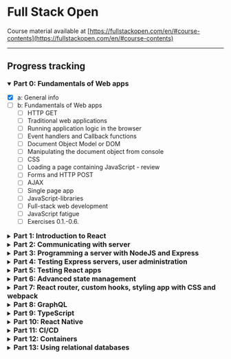 # Full Stack Open
Course material available at [https://fullstackopen.com/en/#course-contents](https://fullstackopen.com/en/#course-contents)
___
## Progress tracking

<details open> 
<summary><span style="font-weight: bold; font-size: 16px;">Part 0: Fundamentals of Web apps</span></summary> 

- [x] a: General info
- [ ] b: Fundamentals of Web apps
    - [ ] HTTP GET
    - [ ] Traditional web applications
    - [ ] Running application logic in the browser
    - [ ] Event handlers and Callback functions
    - [ ] Document Object Model or DOM
    - [ ] Manipulating the document object from console
    - [ ] CSS
    - [ ] Loading a page containing JavaScript - review
    - [ ] Forms and HTTP POST
    - [ ] AJAX
    - [ ] Single page app
    - [ ] JavaScript-libraries
    - [ ] Full-stack web development
    - [ ] JavaScript fatigue
    - [ ] Exercises 0.1.-0.6.
</details>

<details> 
<summary><span style="font-weight: bold; font-size: 16px;">Part 1: Introduction to React</span></summary> 

- [ ] a: Introduction to React
  - [ ] create-react-app
  - [ ] Component
  - [ ] JSX
  - [ ] Multiple components
  - [ ] props: passing data to components
  - [ ] Possible error message
  - [ ] Some notes
  - [ ] Do not render objects
  - [ ] Exercises 1.1.-1.2.
- [ ] b: JavaScript
  - [ ] Variables
  - [ ] Arrays
  - [ ] Objects
  - [ ] Functions
  - [ ] Exercises 1.3.-1.5.
  - [ ] Object methods and "this"
  - [ ] Classes
  - [ ] JavaScript materials
- [ ] c: Component state, event handlers
  - [ ] Component helper functions
  - [ ] Destructuring
  - [ ] Page re-rendering
  - [ ] Stateful component
  - [ ] Event handling
  - [ ] An event handler is a function
  - [ ] Passing state - to child components
  - [ ] Changes in state cause re-rendering
  - [ ] Refactoring the components
- [ ] d: A more complex state, debugging React apps
  - [ ] Complex state
  - [ ] Handling arrays
  - [ ] Update of the state is asynchronous
  - [ ] Conditional rendering
  - [ ] Old React
  - [ ] Debugging React applications
  - [ ] Rules of Hooks
  - [ ] Event Handling Revisited
  - [ ] A function that returns a function
  - [ ] Passing Event Handlers to Child Components
  - [ ] Do Not Define Components Within Components
  - [ ] Useful Reading
  - [ ] Web programmers oath
  - [ ] Utilization of Large language models
  - [ ] Exercises 1.6.-1.14.
</details>

<details> 
<summary><span style="font-weight: bold; font-size: 16px;">Part 2: Communicating with server</span></summary> 

- [ ] a: Rendering a collection, modules
  - [ ] console.log
  - [ ] Protip: Visual Studio Code snippets
  - [ ] JavaScript Arrays
  - [ ] Event Handlers Revisited
  - [ ] Rendering Collections
  - [ ] Key-attribute
  - [ ] Map 
  - [ ] Anti-pattern: Array Indexes as Keys
  - [ ] Refactoring Modules
  - [ ] When the Application Breaks
  - [ ] Web developer's oath
  - [ ] Exercises 2.1.-2.5.
- [ ] b: Forms
  - [ ] Saving the notes in the component state
  - [ ] Controlled component
  - [ ] Filtering Displayed Elements
  - [ ] Exercises 2.6.-2.10.
- [ ] c: Getting data from server
  - [ ] The browser as a runtime environment
  - [ ] npm
  - [ ] Axios and promises
  - [ ] Effect-hooks
  - [ ] The development runtime environment
  - [ ] Exercise 2.11.
- [ ] d: Altering data in server
  - [ ] REST
  - [ ] Sending Data to the Server
  - [ ] Changing the Importance of Notes
  - [ ] Extracting Communication with the Backend into a Separate Module
  - [ ] Cleaner Syntax for Defining Object Literals
  - [ ] Promises and Errors
  - [ ] Full stack developer's oath
  - [ ] Exercises 2.12.-2.15.
- [ ] e: Adding styles to React app
  - [ ] Improved error message
  - [ ] Inline styles
  - [ ] Exercises 2.16.-2.17.
  - [ ] Couple of important remarks
  - [ ] Exercises 2.18.-2.20.
</details>

<details> 
<summary><span style="font-weight: bold; font-size: 16px;">Part 3: Programming a server with NodeJS and Express</span></summary> 

- [ ] a: Node.js and Express
  - [ ] Simple web server
  - [ ] Express
  - [ ] Web and Express
  - [ ] nodemon
  - [ ] REST
  - [ ] Fetching a single resource
  - [ ] Deleting resources
  - [ ] Postman
  - [ ] The Visual Studio Code REST client
  - [ ] The WebStorm HTTP Client
  - [ ] Receiving data
  - [ ] Exercises 3.1.-3.6.
  - [ ] About HTTP request types
  - [ ] Middleware
  - [ ] Exercises 3.7.-3.8.
- [ ] b: Deploying app to internet
  - [ ] Same origin policy and CORS
  - [ ] Application to the Internet
  - [ ] Frontend production build
  - [ ] Serving static files from the backend
  - [ ] The whole app to the internet
  - [ ] Streamlining deploying of the frontend
  - [ ] Proxy
  - [ ] Exercises 3.9.-3.11
- [ ] c: Saving data to MongoDB
  - [ ] Debugging Node applications
  - [ ] MongoDB
  - [ ] Schema
  - [ ] Creating and saving objects
  - [ ] Fetching objects from the database
  - [ ] Exercise 3.12.
  - [ ] Connecting the backend to a database
  - [ ] Moving db configuration to its own module
  - [ ] Important note to Fly.io users
  - [ ] Using database in route handlers
  - [ ] Verifying frontend and backend integration
  - [ ] Exercises 3.13.-3.14.
  - [ ] Error handling
  - [ ] Moving error handling into middleware
  - [ ] The order of middleware loading
  - [ ] Other operations
  - [ ] A true full stack developer's oath
  - [ ] Exercises 3.15.-3.18.
- [ ] d: Validation and ESLint
  - [ ] Deploying the database backend to production
  - [ ] Exercises 3.19.-3.21.
  - [ ] Lint
  - [ ] Exercise 3.22.
</details>

<details> 
<summary><span style="font-weight: bold; font-size: 16px;">Part 4: Testing Express servers, user administration</span></summary> 

- [ ] a: Structure of backend application, introduction to testing
  - [ ] Project structure
  - [ ] Note on exports
  - [ ] Exercises 4.1.-4.2.
  - [ ] Testing Node applications
  - [ ] Exercises 4.3.-4.7.
- [ ] b: Testing the backend
  - [ ] Test environment
  - [ ] supertest
  - [ ] Initializing the database before tests
  - [ ] Running tests one by one
  - [ ] async/await
  - [ ] async/await in the backend
  - [ ] More tests and refactoring the backend
  - [ ] Error handling and async/await
  - [ ] Eliminating the try-catch
  - [ ] Optimizing the beforeEach function
  - [ ] A true full stack developer's oath
  - [ ] Exercises 4.8.-4.12.
  - [ ] Refactoring tests
  - [ ] Exercises 4.13.-4.14.
- [ ] c: User administration
  - [ ] References across collections
  - [ ] Mongoose schema for users
  - [ ] Creating users
  - [ ] Creating a new note
  - [ ] Populate
- [ ] d: Token authentication
  - [ ] Problems of Token-based authentication
  - [ ] End notes
  - [ ] Exercises 4.15.-4.23.
- [ ] e: Legacy: Testing with Jest
  - [ ] Testing Node applications
  - [ ] Exercises 4.3.-4.7.
  - [ ] Test environment
  - [ ] supertest
  - [ ] Initializing the database before tests
  - [ ] Running tests one by one
  - [ ] async/await
  - [ ] async/await in the backend
  - [ ] More tests and refactoring the backend
  - [ ] Error handling and async/await
  - [ ] Eliminating the try-catch
  - [ ] Optimizing the beforeEach function
  - [ ] A true full stack developer's oath
  - [ ] Exercises 4.8.-4.12.
  - [ ] Refactoring tests
  - [ ] Exercises 4.13.-4.14.
</details>

<details> 
<summary><span style="font-weight: bold; font-size: 16px;">Part 5: Testing React apps</span></summary> 

- [ ] a: Login in frontend
  - [ ] Handling login
  - [ ] Creating new notes
  - [ ] Saving the token to the browser's local storage
  - [ ] Exercises 5.1.-5.4.
  - [ ] A note on using local storage
- [ ] b: props.children and proptypes
  - [ ] Displaying the login form only when appropriate
  - [ ] The components children, aka. props.children
  - [ ] State of the forms
  - [ ] References to components with ref
  - [ ] One point about components
  - [ ] The updated full stack developer's oath
  - [ ] Exercises 5.5.-5.11.
  - [ ] PropTypes
  - [ ] ESlint
  - [ ] Exercise 5.12.
- [ ] c: Testing React apps
  - [ ] Rendering the component for tests
  - [ ] Test file location
  - [ ] Searching for content in a component
  - [ ] Debugging tests
  - [ ] Clicking buttons in tests
  - [ ] Tests for the Togglable component
  - [ ] Testing the forms
  - [ ] About finding the elements
  - [ ] Test coverage
  - [ ] Exercises 5.13.-5.16.
  - [ ] Frontend integration tests
  - [ ] Snapshot testing
- [ ] d: End to end testing: Playwright
  - [ ] Playwright
  - [ ] Initializing tests
  - [ ] Testing our own code
  - [ ] Writing on the form
  - [ ] Testing note creation
  - [ ] Controlling the state of the database
  - [ ] Test for failed login
  - [ ] Running tests one by one
  - [ ] Helper functions for tests
  - [ ] Note importance change revisited
  - [ ] Test development and debugging
  - [ ] Exercises 5.17.-5.23.
- [ ] e: End to end testing: Cypress
  - [ ] Cypress
  - [ ] Writing to a form
  - [ ] Testing new note form
  - [ ] Controlling the state of the database
  - [ ] Failed login test
  - [ ] Bypassing the UI
  - [ ] Changing the importance of a note
  - [ ] Running and debugging the tests
  - [ ] Exercises 5.17.-5.23.
</details>

<details> 
<summary><span style="font-weight: bold; font-size: 16px;">Part 6: Advanced state management</span></summary> 

- [ ] a: Flux-architecture and Redux
  - [ ] Flux-architecture
  - [ ] Redux
  - [ ] A note about the use of createStore
  - [ ] Redux-notes
  - [ ] Pure functions, immutable
  - [ ] Array spread syntax
  - [ ] Exercises 6.1.-6.2.
  - [ ] Uncontrolled form
  - [ ] Action creators
  - [ ] Forwarding Redux Store to various components
  - [ ] More components
  - [ ] Exercises 6.3.-6.8.
- [ ] b: Many reducers
  - [ ] Store with complex state
  - [ ] Combined reducers
  - [ ] Finishing the filters
  - [ ] Exercise 6.9
  - [ ] Redux Toolkit
  - [ ] Redux Toolkit and console.log
  - [ ] Redux DevTools
  - [ ] Exercises 6.10.-6.13.
- [ ] c: Communicating with server in a Redux application
  - [ ] Getting data from the backend
  - [ ] Sending data to the backend
  - [ ] Exercises 6.14.-6.15.
  - [ ] Asynchronous actions and Redux Thunk
  - [ ] Exercises 6.16.-6.19.
- [ ] d: React Query, useReducer and the context
  - [ ] Managing data on the server with the React Query library
  - [ ] Synchronizing data to the server using React Query
  - [ ] Optimizing the performance
  - [ ] Exercises 6.20.-6.22.
  - [ ] useReducer
  - [ ] Using context for passing the state to components
  - [ ] Defining the counter context in a separate file
  - [ ] Exercises 6.23.-6.24.
  - [ ] Which state management solution to choose?
</details>

<details> 
<summary><span style="font-weight: bold; font-size: 16px;">Part 7: React router, custom hooks, styling app with CSS and webpack</span></summary> 

- [ ] a: React Router
  - [ ] Application navigation structure
  - [ ] React Router
  - [ ] Parameterized route
  - [ ] useNavigate
  - [ ] Redirect
  - [ ] Parameterized route revisited
  - [ ] Exercises 7.1.-7.3.
- [ ] b Custom hooks
  - [ ] Hooks
  - [ ] Custom hooks
  - [ ] Spread attributes
  - [ ] More about hooks
  - [ ] Exercises 7.4.-7.8.
- [ ] c: More about styles
  - [ ] Ready-made UI libraries
  - [ ] React Bootstrap
  - [ ] Material UI
  - [ ] Closing thoughts
  - [ ] Other UI frameworks
  - [ ] Styled components
  - [ ] Exercises
- [ ] d: Webpack
  - [ ] Bundling
  - [ ] Configuration file
  - [ ] Bundling React
  - [ ] Loaders
  - [ ] Transpilers
  - [ ] CSS
  - [ ] Webpack-dev-server
  - [ ] Source maps
  - [ ] Minifying the code
  - [ ] Development and production configuration
  - [ ] Polyfill
- [ ] e: Class components, Miscellaneous
  - [ ] Class Components
  - [ ] Organization of code in React application
  - [ ] Frontend and backend in the same repository
  - [ ] Changes on the server
  - [ ] Virtual DOM
  - [ ] On the role of React in applications
  - [ ] React/node-application security
  - [ ] Current trends
  - [ ] Useful libraries and interesting links
- [ ] f: Exercises: extending the bloglist
  - [ ] Exercises 7.9.-7.21.
  - [ ] State Management: Redux
  - [ ] State Management: React Query and Context
  - [ ] Views
</details>

<details> 
<summary><span style="font-weight: bold; font-size: 16px;">Part 8: GraphQL</span></summary> 

- [ ] a: GraphQL-server
  - [ ] Schemas and queries
  - [ ] Apollo Server
  - [ ] Apollo Studio Explorer
  - [ ] Parameters of a resolver
  - [ ] The default resolver
  - [ ] Object within an object
  - [ ] Mutations
  - [ ] Error handling
  - [ ] Enum
  - [ ] Changing a phone number
  - [ ] More on queries
  - [ ] Exercises 8.1.-8.7
- [ ] b: React and GraphQL
  - [ ] Apollo client
  - [ ] Making queries
  - [ ] Named queries and variables
  - [ ] Cache
  - [ ] Doing mutations
  - [ ] Updating the cache
  - [ ] Handling mutation errors
  - [ ] Updating a phone number
  - [ ] Apollo Client and the applications state
  - [ ] Exercises 8.8.-8.12
- [ ] c: Database and user administration
  - [ ] Mongoose and Apollo
  - [ ] Validation
  - [ ] User and log in
  - [ ] Friends list
  - [ ] Exercises 8.13.-8.16
- [ ] d: Login and updating the cache
  - [ ] User login
  - [ ] Adding a token to a header
  - [ ] Updating cache, revisited
  - [ ] Exercises 8.17.-8.22
- [ ] e: Fragments and subscriptions
  - [ ] Fragments
  - [ ] Subscriptions
  - [ ] Refactoring the backend
  - [ ] Subscriptions on the server
  - [ ] Subscriptions on the client
  - [ ] n+1 problem
  - [ ] Epilogue
  - [ ] Exercises 8.23.-8.26
  - [ ] Submitting exercises and getting the credits
</details>

<details> 
<summary><span style="font-weight: bold; font-size: 16px;">Part 9: TypeScript</span></summary> 

- [ ] a: Background and introduction
  - [ ] Main principle
  - [ ] TypeScript key language features
  - [ ] Why should one use TypeScript?
  - [ ] What does TypeScript not fix?
- [ ] b: First steps with TypeScript
  - [ ] Setting things up
  - [ ] Creating your first own types
  - [ ] Type narrowing
  - [ ] Accessing command line arguments
  - [ ] @types/{npm_package}
  - [ ] Improving the project
  - [ ] The alternative array syntax
  - [ ] Exercises 9.1-9.3
  - [ ] More about tsconfig
  - [ ] Adding Express to the mix
  - [ ] Exercises 9.4-9.5
  - [ ] The horrors of any
  - [ ] Type assertion
  - [ ] Exercises 9.6-9.7
- [ ] c: Typing an Express app
  - [ ] Setting up the project
  - [ ] Let there be code
  - [ ] Exercises 9.8-9.9
  - [ ] Implementing the functionality
  - [ ] Node and JSON modules
  - [ ] Utility Types
  - [ ] Typing the request and response
  - [ ] Exercises 9.10-9.11
  - [ ] Preventing an accidental undefined result
  - [ ] Adding a new diary
  - [ ] Validating requests
  - [ ] Type guards
  - [ ] Enum
  - [ ] Exercises 9.12-9.13
  - [ ] Using schema validation libraries
  - [ ] Parsing request body in middleware
  - [ ] Exercises 9.14
- [ ] d: React with types
  - [ ] Vite with TypeScript
  - [ ] React components with TypeScript
  - [ ] Exercise 9.15
  - [ ] Deeper type usage
  - [ ] More type narrowing
  - [ ] Exercise 9.16
  - [ ] React app with state
  - [ ] Communicating with the server
  - [ ] A note about defining object types
  - [ ] Exercises 9.17-9.20
- [ ] e: Grande finale: Patientor
  - [ ] Working with an existing codebase
  - [ ] Patientor frontend
  - [ ] Exercises 9.21-9.22
  - [ ] Full entries
  - [ ] Omit with unions
  - [ ] Exercises 9.23-9.30
  - [ ] Submitting exercises and getting the credits
</details>

<details> 
<summary><span style="font-weight: bold; font-size: 16px;">Part 10: React Native</span></summary> 

- [ ] a: Introduction to React Native
  - [ ] About this part
  - [ ] Submitting exercises and earning credits
  - [ ] Initializing the application
  - [ ] Setting up the development environment
  - [ ] Exercise 10.1
  - [ ] ESLint
  - [ ] Exercise 10.2
  - [ ] Debugging
- [ ] b: React Native basics
  - [ ] Core components
  - [ ] Manually reloading the application
  - [ ] Exercise 10.3
  - [ ] Style
  - [ ] Consistent user interface with theming
  - [ ] Using flexbox for layout
  - [ ] Exercises 10.4-10.5
  - [ ] Routing
  - [ ] Exercises 10.6-10.7
  - [ ] Form state management
  - [ ] Exercise 10.8
  - [ ] Form validation
  - [ ] Exercise 10.9
  - [ ] Platform-specific code
  - [ ] Exercise 10.10
- [ ] c: Communicating with server
  - [ ] HTTP requests
  - [ ] GraphQL and Apollo client
  - [ ] Organizing GraphQL related code
  - [ ] Evolving the structure
  - [ ] Exercise 10.11
  - [ ] Environment variables
  - [ ] Exercise 10.12
  - [ ] Storing data in the user's device
  - [ ] Exercises 10.13. - 10.14
  - [ ] Enhancing Apollo Client's requests
  - [ ] Using React Context for dependency injection
  - [ ] Exercises 10.15. - 10.16
- [ ] d: Testing and extending our application
  - [ ] Testing React Native applications
  - [ ] Organizing tests
  - [ ] Testing components
  - [ ] Handling dependencies in tests
  - [ ] Exercises 10.17. - 10.18
  - [ ] Extending our application
  - [ ] Exercises 10.19. - 10.26
  - [ ] Cursor-based pagination
  - [ ] Infinite scrolling
  - [ ] Exercise 10.27
  - [ ] Additional resources
  - [ ] Closing words
</details>

<details> 
<summary><span style="font-weight: bold; font-size: 16px;">Part 11: CI/CD</span></summary> 

- [ ] a: Introduction to CI/CD
  - [ ] Getting software to production
  - [ ] Some useful terms
  - [ ] What is CI?
  - [ ] Packaging and Deployment as a part of CI
  - [ ] Why is it important?
  - [ ] Important principles
  - [ ] Types of CI setup
  - [ ] Exercise 11.1
- [ ] b: Getting started with GitHub Actions
  - [ ] Basic needs
  - [ ] Exercise 11.2.
  - [ ] Getting started with workflows
  - [ ] Exercises 11.3-11.4.
  - [ ] Setting up lint, test and build steps
  - [ ] Exercises 11.5.-11.9.
- [ ] c: Deployment
  - [ ] Anything that can go wrong...
  - [ ] What does a good deployment system do?
  - [ ] Has the app been deployed?
  - [ ] Exercises 11.10-11.12. (Fly.io)
  - [ ] Exercises 11.10-11.12. (Render)
- [ ] d: Keeping green
  - [ ] Working with Pull Requests
  - [ ] Exercises 11.13-11.14.
  - [ ] Versioning
  - [ ] Exercises 11.15-11.16.
  - [ ] A note about using third-party actions
  - [ ] Keep the main branch protected
  - [ ] Exercise 11.17
- [ ] e: Expanding Further
  - [ ] Visibility and Understanding
  - [ ] Notifications
  - [ ] Exercise 11.18
  - [ ] Metrics
  - [ ] Periodic tasks
  - [ ] Exercises 11.19-11.21
  - [ ] Submitting exercises and getting the credits
</details>

<details> 
<summary><span style="font-weight: bold; font-size: 16px;">Part 12: Containers</span></summary> 

- [ ] a: Introduction to Containers
  - [ ] About this part
  - [ ] Exercise 12.1
  - [ ] Warning
  - [ ] Submitting exercises and earning credits
  - [ ] Tools of the trade
  - [ ] Installing everything required for this part
  - [ ] Containers and images
  - [ ] Exercise 12.2
  - [ ] Ubuntu image
  - [ ] Exercise 12.3 - 12.4
  - [ ] Other Docker commands
- [ ] b: Building and configuring environments
  - [ ] Dockerfile
  - [ ] More meaningful image
  - [ ] Exercise 12.5.
  - [ ] Using Docker compose
  - [ ] Exercise 12.6.
  - [ ] Utilizing containers in development
  - [ ] Bind mount and initializing the database
  - [ ] Still problems?
  - [ ] Persisting data with volumes
  - [ ] Exercise 12.7.
  - [ ] Debugging issues in containers
  - [ ] Exercise 12.8.
  - [ ] Redis
  - [ ] Exercises 12.9. - 12.11.
  - [ ] Persisting data with Redis
  - [ ] Exercise 12.12.
- [ ] c: Basics of Orchestration
  - [ ] React in container
  - [ ] Using multiple stages
  - [ ] Exercises 12.13 - 12.14.
  - [ ] Development in containers
  - [ ] Exercise 12.15
  - [ ] Communication between containers in a Docker network
  - [ ] Exercise 12.16
  - [ ] Communications between containers in a more ambitious environment
  - [ ] Exercises 12.17. - 12.19.
  - [ ] Tools for Production
  - [ ] Exercises 12.20.-12.22.
  - [ ] Submitting exercises and getting the credits
</details>

<details> 
<summary><span style="font-weight: bold; font-size: 16px;">Part 13: Using relational databases</span></summary> 

- [ ] a: Using relational databases with Sequelize
  - [ ] Advantages and disadvantages of document databases
  - [ ] Application database
  - [ ] Node application using a relational database
  - [ ] Model
  - [ ] Exercises 13.1.-13.3.
  - [ ] Creating database tables automatically
  - [ ] Other operations
  - [ ] Printing the objects returned by Sequelize to the console
  - [ ] Exercise 13.4.
- [ ] b: Join tables and queries
  - [ ] Application structuring
  - [ ] Exercises 13.5.-13.7.
  - [ ] User management
  - [ ] Connection between the tables
  - [ ] Proper insertion of notes
  - [ ] Fine-tuning
  - [ ] Attention to the definition of the models
  - [ ] Exercises 13.8.-13.12.
  - [ ] More queries
  - [ ] Exercises 13.13.-13.16
- [ ] c: Migrations, many-to-many relationships
  - [ ] Migrations
  - [ ] Admin user and user disabling
  - [ ] Exercises 13.17-13.18.
  - [ ] Many-to-many relationships
  - [ ] Note on the properties of Sequelize model objects
  - [ ] Revisiting many-to-many relationships
  - [ ] Exercises 13.19.-13.23.
  - [ ] Concluding remarks
  - [ ] Exercise 13.24.
  - [ ] Submitting exercises and getting the credits
</details>

